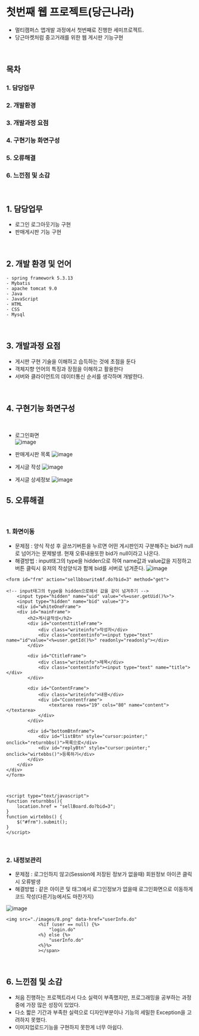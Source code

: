 # 첫번째 웹 프로젝트(당근나라)
- 멀티캠퍼스 앱개발 과정에서 첫번째로 진행한 세미프로젝트.
- 당근마켓처럼 중고거래를 위한 웹 게시판 기능구현

<br>

## 목차
### 1. 담당업무
### 2. 개발환경
### 3. 개발과정 요점
### 4. 구현기능 화면구성
### 5. 오류해결
### 6. 느낀점 및 소감

<br>

## 1. 담당업무
- 로그인 로그아웃기능 구현
- 판매게시판 기능 구현

<br>

## 2. 개발 환경 및 언어
```
- spring framework 5.3.13
- Mybatis
- apache tomcat 9.0
- Java
- JavaScript
- HTML
- CSS
- Mysql
```
<br>

## 3. 개발과정 요점
- 게시판 구현 기술을 이해하고 습득하는 것에 초점을 둔다
- 객체지향 언어의 특징과 장점을 이해하고 활용한다
- 서버와 클라이언트의 데이터통신 순서를 생각하며 개발한다.

<br>

## 4. 구현기능 화면구성

<br>

- 로그인화면     
![image](https://user-images.githubusercontent.com/61276416/160228895-56987ca2-664a-4e38-bc64-34093250dade.png)

- 판매게시판 목록
![image](https://user-images.githubusercontent.com/61276416/160228903-5fc85816-72b3-43f1-b615-dbc40db951de.png)

- 게시글 작성
![image](https://user-images.githubusercontent.com/61276416/160228915-ccd7f35c-f961-4f1b-b57e-30f2b8acd20d.png)

- 게시글 상세정보
![image](https://user-images.githubusercontent.com/61276416/160228941-e6a8d1e3-4794-4c78-9d0d-c947cf3ad4f7.png)

## 5. 오류해결

<br>

### 1. 화면이동
 - 문제점 : 양식 작성 후 글쓰기버튼을 누르면 어떤 게시판인지 구분해주는 bid가 null로 넘어가는 문제발생. 
현재 오류내용또한 bid가 null이라고 나온다.
 - 해결방법 : input태그의 type을 hidden으로 하여 name값과 value값을 지정하고 버튼 클릭시 유저의 작성양식과 함께 bid를 서버로 넘겨준다.
![image](https://user-images.githubusercontent.com/61276416/160228361-f548982a-2a4b-4401-aa9e-315a3c7bd292.png)

```
<form id="frm" action="sellbbswriteAf.do?bid=3" method="get">

<!-- input태그의 type을 hidden으로해서 값을 같이 넘겨주기 -->
	<input type="hidden" name="uid" value="<%=user.getUid()%>">
	<input type="hidden" name="bid" value="3">
	<div id="whiteOneFrame">
	<div id="mainFrame">
		<h2>게시글작성</h2>					
		<div id="contenttitleFrame">
			<div class="writeinfo">작성자</div>
			<div class="contentinfo"><input type="text" name="id"value="<%=user.getId()%>" readonly="readonly"></div>					
		</div>
				
		<div id="CtitleFrame">
			<div class="writeinfo">제목</div>
			<div class="contentinfo"><input type="text" name="title"></div>
		</div>
				
		<div id="ContentFrame">
			<div class="writeinfo">내용</div>
			<div id="Ccontentframe">
				<textarea rows="19" cols="80" name="content"></textarea>
			</div>
		</div>				
				
		<div id="bottomBtnframe">
			<div id="listBtn" style="cursor:pointer;" onclick="returnbbs()">목록으로</div>	
			<div id="replyBtn" style="cursor:pointer;" onclick="wirtebbs()">등록하기</div>								
		</div>					
	</div>
</div>
</form>
	
	
	
<script type="text/javascript">
function returnbbs(){
	location.href = "sellBoard.do?bid=3";
}
function wirtebbs() {
	$("#frm").submit();
}
</script>
```

<br>

### 2. 내정보관리
- 문제점 : 로그인하지 않고(Session에 저장된 정보가 없을때) 회원정보 아이콘 클릭시 오류발생
- 해결방법 : 같은 아이콘 및 태그에서 로그인정보가 없을때 로그인화면으로 이동하게 코드 작성(다른기능에서도 마찬가지)

![image](https://user-images.githubusercontent.com/61276416/160229212-b67cca09-7367-4992-9af1-e653714938b5.png)

```
<img src="./images/8.png" data-href="userInfo.do"
            <%if (user == null) {%>
            	"login.do"
            <%} else {%>
            	"userInfo.do"
            <%}%>
            ></span>
```

<br>

## 6. 느낀점 및 소감
- 처음 진행하는 프로젝트라서 다소 실력이 부족했지만, 프로그래밍을 공부하는 과정중에 가장 많은 성장이 있었다.
- 다소 짧은 기간과 부족한 실력으로 디자인부분이나 기능의 세밀한 Exception을 고려하지 못했다.
- 이미지업로드기능을 구현하지 못한게 너무 아쉽다.
